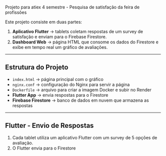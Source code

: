 Projeto para atiex 4 semestre - Pesquisa de satisfação da feira de profissões

Este projeto consiste em duas partes:

1. **Aplicativo Flutter** → tablets coletam respostas de um survey de satisfação e enviam para o Firebase Firestore.
2. **Dashboard Web** → página HTML que consome os dados do Firestore e exibe em tempo real um gráfico de avaliações.

---

## Estrutura do Projeto

- `index.html` → página principal com o gráfico
- `nginx.conf` → configuração do Nginx para servir a página
- `Dockerfile` → arquivo para criar a imagem Docker e subir no Render
- **Flutter App** → envia respostas para o Firestore
- **Firebase Firestore** → banco de dados em nuvem que armazena as respostas

---

## Flutter - Envio de Respostas

1. Cada tablet utiliza um aplicativo Flutter com um survey de 5 opções de avaliação.  
2. O Flutter envia para o Firestore
